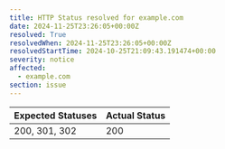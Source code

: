 ```yaml
---
title: HTTP Status resolved for example.com
date: 2024-11-25T23:26:05+00:00Z
resolved: True
resolvedWhen: 2024-11-25T23:26:05+00:00Z
resolvedStartTime: 2024-10-25T21:09:43.191474+00:00
severity: notice
affected:
  - example.com
section: issue
---
```


| Expected Statuses | Actual Status  |
|-------------------|----------------|
| 200, 301, 302 | 200 |
